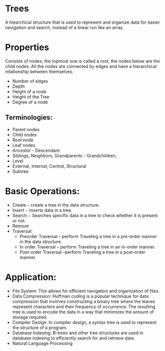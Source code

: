 # Trees
A hiearchical structure that is used to represent and organize data for easier navigation and search, instead of a linear run like an array.

# Properties
Consists of nodes, the topmost one is called a root, the nodes below are the child nodes. All the nodes are connected by edges and have a hierarchical relationship between themselves.
- Number of edges
- Depth
- Height of a node
- Height of the Tree
- Degree of a node

## Terminologies:
- Parent nodes
- Child nodes
- Root node
- Leaf nodes
- Ancestor - Descendant
- Siblings, Neighbors, Grandparents - Grandchildren, 
- Level
- External, Internal, Central, Structural
- Subtree

# Basic Operations:
- Create – create a tree in the data structure.
- Insert − Inserts data in a tree.
- Search − Searches specific data in a tree to check whether it is present or not.
- Remove
- Traversal:
    + Preorder Traversal – perform Traveling a tree in a pre-order manner in the data structure.
    + In order Traversal – perform Traveling a tree in an in-order manner.
    + Post-order Traversal –perform Traveling a tree in a post-order manner.

# Application:
- File System:  This allows for efficient navigation and organization of files.
- Data Compression: Huffman coding is a popular technique for data compression that involves constructing a binary tree where the leaves represent characters and their frequency of occurrence. The resulting tree is used to encode the data in a way that minimizes the amount of storage required.
- Compiler Design: In compiler design, a syntax tree is used to represent the structure of a program. 
- Database Indexing: B-trees and other tree structures are used in database indexing to efficiently search for and retrieve data. 
- Natural Language Processing